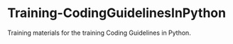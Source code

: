 # Training-CodingGuidelinesInPython
Training materials for the training Coding Guidelines in Python.
